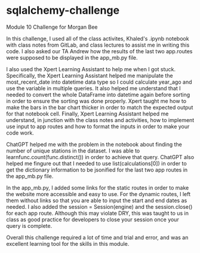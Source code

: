 # sqlalchemy-challenge
Module 10 Challenge for Morgan Bee

In this challenge, I used all of the class activites, Khaled's .ipynb notebook with class notes from GitLab, and class lectures to assist me in writing this code. I also asked our TA Andrew how the results of the last two app.routes were supposed to be displayed in the app_mb.py file. 

I also used the Xpert Learning Assistant to help me when I got stuck. Specifically, the Xpert Learning Assistant helped me manipulate the most_recent_date into datetime data type so I could calculate year_ago and use the variable in multiple queries. It also helped me understand that I needed to convert the whole DataFrame into datetime again before sorting in order to ensure the sorting was done properly. Xpert taught me how to make the bars in the bar chart thicker in order to match the expected output for that notebook cell. Finally, Xpert Learning Assistant helped me understand, in junction with the class notes and activities, how to implement use input to app routes and how to format the inputs in order to make your code work.
   
ChatGPT helped me with the problem in the notebook about finding the number of unique stations in the dataset. I was able to learnfunc.count(func.distinct()) in order to achieve that query. ChatGPT also helped me fingure out that I needed to use list(calculations[0]) in order to get the dictionary information to be jsonified for the last two app routes in the app_mb.py file. 

In the app_mb.py, I added some links for the static routes in order to make the website more accessible and easy to use. For the dynamic routes, I left them without links so that you are able to input the start and end dates as needed. I also added the session = Session(engine) and the session.close() for each app route. Although this may violate DRY, this was taught to us in class as good practice for developers to close your session once your query is complete. 

Overall this challenge required a lot of time and trial and error, and was an excellent learning tool for the skills in this module. 